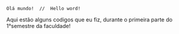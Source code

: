     Olá mundo!  //  Hello word!

Aqui estão alguns codigos que eu fiz, durante o primeira parte do 1°semestre da faculdade!
